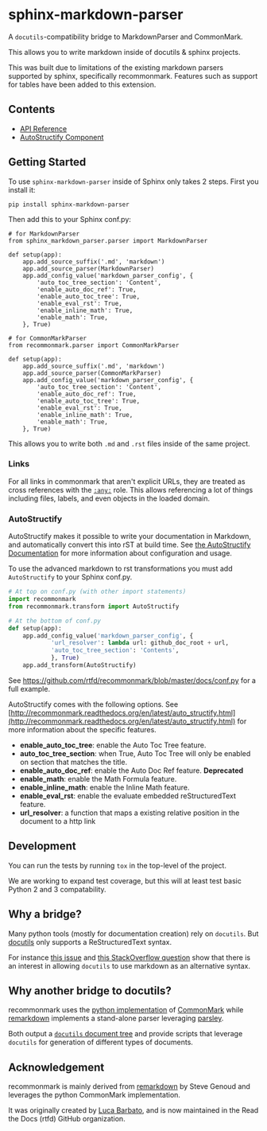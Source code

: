 # sphinx-markdown-parser

A `docutils`-compatibility bridge to MarkdownParser and CommonMark.

This allows you to write markdown inside of docutils & sphinx projects.

This was built due to limitations of the existing markdown parsers
supported by sphinx, specifically recommonmark. Features such as support
for tables have been added to this extension.

Contents
--------

* [API Reference](api_ref.md)
* [AutoStructify Component](auto_structify.md)

## Getting Started

To use `sphinx-markdown-parser` inside of Sphinx only takes 2 steps.
First you install it:

```
pip install sphinx-markdown-parser
```

Then add this to your Sphinx conf.py:

```
# for MarkdownParser
from sphinx_markdown_parser.parser import MarkdownParser

def setup(app):
    app.add_source_suffix('.md', 'markdown')
    app.add_source_parser(MarkdownParser)
    app.add_config_value('markdown_parser_config', {
        'auto_toc_tree_section': 'Content',
        'enable_auto_doc_ref': True,
        'enable_auto_toc_tree': True,
        'enable_eval_rst': True,
        'enable_inline_math': True,
        'enable_math': True,
    }, True)

# for CommonMarkParser
from recommonmark.parser import CommonMarkParser

def setup(app):
    app.add_source_suffix('.md', 'markdown')
    app.add_source_parser(CommonMarkParser)
    app.add_config_value('markdown_parser_config', {
        'auto_toc_tree_section': 'Content',
        'enable_auto_doc_ref': True,
        'enable_auto_toc_tree': True,
        'enable_eval_rst': True,
        'enable_inline_math': True,
        'enable_math': True,
    }, True)
```

This allows you to write both `.md` and `.rst` files inside of the same project.

### Links

For all links in commonmark that aren't explicit URLs, they are treated as cross references with the [`:any:`](http://www.sphinx-doc.org/en/stable/markup/inline.html#role-any) role. This allows referencing a lot of things including files, labels, and even objects in the loaded domain.

### AutoStructify

AutoStructify makes it possible to write your documentation in Markdown, and automatically convert this
into rST at build time. See [the AutoStructify Documentation](http://recommonmark.readthedocs.org/en/latest/auto_structify.html)
for more information about configuration and usage.

To use the advanced markdown to rst transformations you must add `AutoStructify` to your Sphinx conf.py.

```python
# At top on conf.py (with other import statements)
import recommonmark
from recommonmark.transform import AutoStructify

# At the bottom of conf.py
def setup(app):
    app.add_config_value('markdown_parser_config', {
            'url_resolver': lambda url: github_doc_root + url,
            'auto_toc_tree_section': 'Contents',
            }, True)
    app.add_transform(AutoStructify)
```

See https://github.com/rtfd/recommonmark/blob/master/docs/conf.py for a full example.

AutoStructify comes with the following options. See [http://recommonmark.readthedocs.org/en/latest/auto_structify.html](http://recommonmark.readthedocs.org/en/latest/auto_structify.html) for more information about the specific features.

* __enable_auto_toc_tree__: enable the Auto Toc Tree feature.
* __auto_toc_tree_section__: when True, Auto Toc Tree will only be enabled on section that matches the title.
* __enable_auto_doc_ref__: enable the Auto Doc Ref feature. **Deprecated**
* __enable_math__: enable the Math Formula feature.
* __enable_inline_math__: enable the Inline Math feature.
* __enable_eval_rst__: enable the evaluate embedded reStructuredText feature.
* __url_resolver__: a function that maps a existing relative position in the document to a http link

## Development

You can run the tests by running `tox` in the top-level of the project.

We are working to expand test coverage,
but this will at least test basic Python 2 and 3 compatability.

## Why a bridge?

Many python tools (mostly for documentation creation) rely on `docutils`.
But [docutils][dc] only supports a ReStructuredText syntax.

For instance [this issue][sphinx-issue] and [this StackOverflow
question][so-question] show that there is an interest in allowing `docutils`
to use markdown as an alternative syntax.

## Why another bridge to docutils?

recommonmark uses the [python implementation][pcm] of [CommonMark][cm] while
[remarkdown][rmd] implements a stand-alone parser leveraging [parsley][prs].

Both output a [`docutils` document tree][dc] and provide scripts
that leverage `docutils` for generation of different types of documents.

## Acknowledgement

recommonmark is mainly derived from [remarkdown][rmd] by Steve Genoud and
leverages the python CommonMark implementation.

It was originally created by [Luca Barbato][lu-zero],
and is now maintained in the Read the Docs (rtfd) GitHub organization.

[cm]: http://commonmark.org
[pcm]: https://github.com/rtfd/CommonMark-py
[rmd]: https://github.com/sgenoud/remarkdown
[prs]: https://github.com/python-parsley/parsley
[lu-zero]: https://github.com/lu-zero

[dc]: http://docutils.sourceforge.net/docs/ref/doctree.html
[sphinx-issue]: https://bitbucket.org/birkenfeld/sphinx/issue/825/markdown-capable-sphinx
[so-question]: http://stackoverflow.com/questions/2471804/using-sphinx-with-markdown-instead-of-rst
